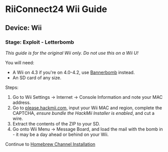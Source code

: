 # RiiConnect24 Wii Guide
## Device: Wii
### Stage: Exploit - Letterbomb

<i class="notice--danger">This guide is for the original Wii only. Do not use this on a Wii U!</i>

You will need:
- A Wii on 4.3 if you're on 4.0-4.2, use [Bannerbomb](Bannerbomb) instead.
- An SD card of any size.

Steps:
1. Go to Wii Settings -> Internet -> Console Information and note your MAC address.
2. Go to [please.hackmii.com](http://please.hackmii.com), input your Wii MAC and region, complete the CAPTCHA, *ensure bundle the HackMii Installer is enabled*, and cut a wire.
3. Extract the contents of the ZIP to your SD.
4. Go onto Wii Menu -> Message Board, and load the mail with the bomb in - it may be a day ahead or behind on your Wii.

Continue to [Homebrew Channel Installation](HBC)